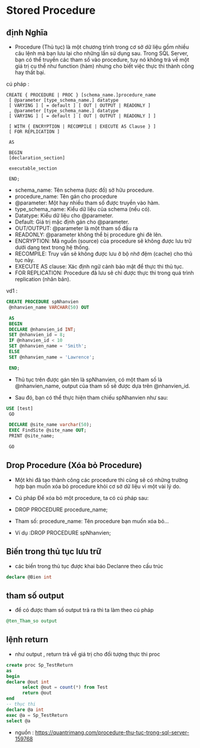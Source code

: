 # Stored Procedure

## định Nghĩa

- Procedure (Thủ tục) là một chương trình trong cơ sở dữ liệu gồm nhiều câu lệnh mà bạn lưu lại cho những lần sử dụng sau. Trong SQL Server, bạn có thể truyền các tham số vào procedure, tuy nó không trả về một giá trị cụ thể như function (hàm) nhưng cho biết việc thực thi thành công hay thất bại.

cú pháp :

```console
CREATE { PROCEDURE | PROC } [schema_name.]procedure_name
 [ @parameter [type_schema_name.] datatype
 [ VARYING ] [ = default ] [ OUT | OUTPUT | READONLY ]
 , @parameter [type_schema_name.] datatype
 [ VARYING ] [ = default ] [ OUT | OUTPUT | READONLY ] ]

 [ WITH { ENCRYPTION | RECOMPILE | EXECUTE AS Clause } ]
 [ FOR REPLICATION ]

 AS

 BEGIN
 [declaration_section]

 executable_section

 END;
```

- schema_name: Tên schema (lược đồ) sở hữu procedure.
- procedure_name: Tên gán cho procedure
- @parameter: Một hay nhiều tham số được truyền vào hàm.
- type_schema_name: Kiểu dữ liệu của schema (nếu có).
- Datatype: Kiểu dữ liệu cho @parameter.
- Default: Giá trị mặc định gán cho @parameter.
- OUT/OUTPUT: @parameter là một tham số đầu ra
- READONLY: @parameter không thể bị procedure ghi đè lên.
- ENCRYPTION: Mã nguồn (source) của procedure sẽ không được lưu trữ dưới dạng text trong hệ thống.
- RECOMPILE: Truy vấn sẽ không được lưu ở bộ nhớ đệm (cache) cho thủ tục này.
- EXECUTE AS clause: Xác định ngữ cảnh bảo mật để thực thi thủ tục.
- FOR REPLICATION: Procedure đã lưu sẽ chỉ được thực thi trong quá trình replication (nhân bản).

vd1 :

```sql
CREATE PROCEDURE spNhanvien
 @nhanvien_name VARCHAR(50) OUT

 AS
 BEGIN
 DECLARE @nhanvien_id INT;
 SET @nhanvien_id = 8;
 IF @nhanvien_id < 10
 SET @nhanvien_name = 'Smith';
 ELSE
 SET @nhanvien_name = 'Lawrence';

 END;
```

- Thủ tục trên được gán tên là spNhanvien, có một tham số là @nhanvien_name, output của tham số sẽ được dựa trên @nhanvien_id.

- Sau đó, bạn có thể thực hiện tham chiếu spNhanvien như sau:

```sql
USE [test]
 GO

 DECLARE @site_name varchar(50);
 EXEC FindSite @site_name OUT;
 PRINT @site_name;

 GO
```

## Drop Procedure (Xóa bỏ Procedure)

- Một khi đã tạo thành công các procedure thì cũng sẽ có những trường hợp bạn muốn xóa bỏ procedure khỏi cơ sở dữ liệu vì một vài lý do.

- Cú pháp
  Để xóa bỏ một procedure, ta có cú pháp sau:

- DROP PROCEDURE procedure_name;
- Tham số: procedure_name: Tên procedure bạn muốn xóa bỏ...

- Ví dụ :DROP PROCEDURE spNhanvien;

## Biến trong thủ tục lưu trữ

- các biến trong thủ tục được khai báo Declanre theo cấu trúc

```sql
declare @Bien int
```

## tham số output

- để có được tham số output trả ra thì ta làm theo cú pháp

```sql
@ten_Tham_so output
```

## lệnh return

- như output , return trả về giá trị cho đối tượng thực thi proc

```sql
create proc Sp_TestReturn
as
begin
declare @out int
      select @out = count(*) from Test
      return @out
end
-- thục thi
declare @a int
exec @a = Sp_TestReturn
select @a
```

- nguồn : https://quantrimang.com/procedure-thu-tuc-trong-sql-server-159768
